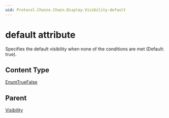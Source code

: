 ```yaml
---
uid: Protocol.Chains.Chain.Display.Visibility-default
---
```


# default attribute

Specifies the default visibility when none of the conditions are met (Default: true).

## Content Type

[EnumTrueFalse](xref:Protocol-EnumTrueFalse)

## Parent

[Visibility](xref:Protocol.Chains.Chain.Display.Visibility)
